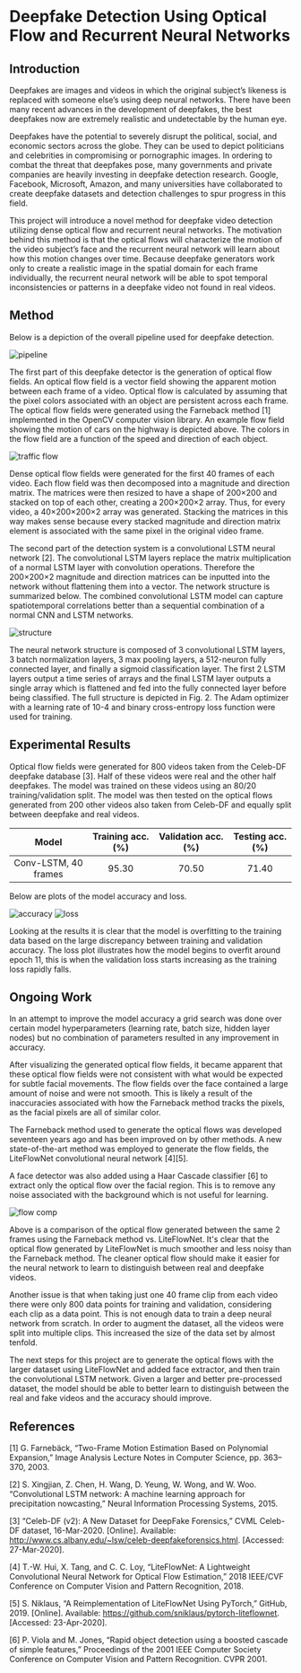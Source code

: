# Deepfake Detection Using Optical Flow and Recurrent Neural Networks

## Introduction

Deepfakes are images and videos in which the original subject’s likeness is replaced with someone else’s using deep neural networks. There have been many recent advances in the development of deepfakes, the best deepfakes now are extremely realistic and undetectable by the human eye. 

Deepfakes have the potential to severely disrupt the political, social, and economic sectors across the globe. They can be used to depict politicians and celebrities in compromising or pornographic images. In ordering to combat the threat that deepfakes pose, many governments and private companies are heavily investing in deepfake detection research. Google, Facebook, Microsoft, Amazon, and many universities have collaborated to create deepfake datasets and detection challenges to spur progress in this field. 

This project will introduce a novel method for deepfake video detection utilizing dense optical flow and recurrent neural networks. The motivation behind this method is that the optical flows will characterize the motion of the video subject’s face and the recurrent neural network will learn about how this motion changes over time. Because deepfake generators work only to create a realistic image in the spatial domain for each frame individually, the recurrent neural network will be able to spot temporal inconsistencies or patterns in a deepfake video not found in real videos.

## Method

Below is a depiction of the overall pipeline used for deepfake detection.

![pipeline](https://github.com/JoshuaMathew/Deepfake-Detection/blob/main/images/detection_pipeline.JPG)

The first part of this deepfake detector is the generation of optical flow fields. An optical flow field is a vector field showing the apparent motion between each frame of a video. Optical flow is calculated by assuming that the pixel colors associated with an object are persistent across each frame.  
The optical flow fields were generated using the Farneback method [1] implemented in the OpenCV computer vision library. An example flow field showing the motion of cars on the highway is depicted above. The colors in the flow field are a function of the speed and direction of each object.

![traffic flow](https://github.com/JoshuaMathew/Deepfake-Detection/blob/main/images/traffic_flow.JPG)

Dense optical flow fields were generated for the first 40 frames of each video. Each flow field was then decomposed into a magnitude and direction matrix. The matrices were then resized to have a shape of 200×200 and stacked on top of each other, creating a 200×200×2 array. Thus, for every video, a 40×200×200×2 array was generated. Stacking the matrices in this way makes sense because every stacked magnitude and direction matrix element is associated with the same pixel in the original video frame. 

The second part of the detection system is a convolutional LSTM neural network [2]. The convolutional LSTM layers replace the matrix multiplication of a normal LSTM layer with convolution operations. Therefore the 200×200×2 magnitude and direction matrices can be inputted into the network without flattening them into a vector. The network structure is summarized below. The combined convolutional LSTM model can capture spatiotemporal correlations better than a sequential combination of a normal CNN and LSTM networks.

![structure](https://github.com/JoshuaMathew/Deepfake-Detection/blob/main/images/structure.JPG)

The neural network structure is composed of 3 convolutional LSTM layers, 3 batch normalization layers, 3 max pooling layers, a 512-neuron fully connected layer, and finally a sigmoid classification layer. The first 2 LSTM layers output a time series of arrays and the final LSTM layer outputs a single array which is flattened and fed into the fully connected layer before being classified. The full structure is depicted in Fig. 2. The Adam optimizer with a learning rate of 10-4 and binary cross-entropy loss function were used for training. 

## Experimental Results

Optical flow fields were generated for 800 videos taken from the Celeb-DF deepfake database [3]. Half of these videos were real and the other half deepfakes. The model was trained on these videos using an 80/20 training/validation split. The model was then tested on the optical flows generated from 200 other videos also taken from Celeb-DF and equally split between deepfake and real videos.

| Model | Training acc. (%)  | Validation acc. (%) | Testing acc. (%) |
| :---:  | :-: | :-:| :-: |
| Conv-LSTM, 40 frames| 95.30  | 70.50 | 71.40 |

Below are plots of the model accuracy and loss.

![accuracy](https://github.com/JoshuaMathew/Deepfake-Detection/blob/main/images/model_accuracy.JPG)
![loss](https://github.com/JoshuaMathew/Deepfake-Detection/blob/main/images/model_loss.JPG)

Looking at the results it is clear that the model is overfitting to the training data based on the large discrepancy between training and validation accuracy. The loss plot illustrates how the model begins to overfit around epoch 11, this is when the validation loss starts increasing as the training loss rapidly falls. 

## Ongoing Work

In an attempt to improve the model accuracy a grid search was done over certain model hyperparameters (learning rate, batch size, hidden layer nodes) but no combination of parameters resulted in any improvement in accuracy. 

After visualizing the generated optical flow fields, it became apparent that these optical flow fields were not consistent with what would be expected for subtle facial movements. The flow fields over the face contained a large amount of noise and were not smooth. This is likely a result of the inaccuracies associated with how the Farneback method tracks the pixels, as the facial pixels are all of similar color.

The Farneback method used to generate the optical flows was developed seventeen years ago and has been improved on by other methods. A new state-of-the-art method was employed to generate the flow fields, the LiteFlowNet convolutional neural network [4][5]. 

A face detector was also added using a Haar Cascade classifier [6] to extract only the optical flow over the facial region. This is to remove any noise associated with the background which is not useful for learning.

![flow comp](https://github.com/JoshuaMathew/Deepfake-Detection/blob/main/images/flow_comp.JPG)

Above is a comparison of the optical flow generated between the same 2 frames using the Farneback method vs. LiteFlowNet. It's clear that the optical flow generated by LiteFlowNet is much smoother and less noisy than the Farneback method. The cleaner optical flow should make it easier for the neural network to learn to distinguish between real and deepfake videos. 

Another issue is that when taking just one 40 frame clip from each video there were only 800 data points for training and validation, considering each clip as a data point. This is not enough data to train a deep neural network from scratch. In order to augment the dataset, all the videos were split into multiple clips. This increased the size of the data set by almost tenfold. 

The next steps for this project are to generate the optical flows with the larger dataset using LiteFlowNet and added face extractor, and then train the convolutional LSTM network. Given a larger and better pre-processed dataset, the model should be able to better learn to distinguish between the real and fake videos and the accuracy should improve. 

## References
[1]	G. Farnebäck, “Two-Frame Motion Estimation Based on Polynomial Expansion,” Image Analysis Lecture Notes in Computer Science, pp. 363–370, 2003.

[2]	S. Xingjian, Z. Chen, H. Wang, D. Yeung, W. Wong, and W. Woo. “Convolutional LSTM network: A machine learning approach for precipitation nowcasting,”  Neural Information Processing Systems, 2015.

[3]	“Celeb-DF (v2): A New Dataset for DeepFake Forensics,” CVML Celeb-DF dataset, 16-Mar-2020. [Online]. Available: http://www.cs.albany.edu/~lsw/celeb-deepfakeforensics.html. [Accessed: 27-Mar-2020].

[4]	T.-W. Hui, X. Tang, and C. C. Loy, “LiteFlowNet: A Lightweight Convolutional Neural Network for Optical Flow Estimation,” 2018 IEEE/CVF Conference on Computer Vision and Pattern Recognition, 2018.

[5]	S. Niklaus, “A Reimplementation of LiteFlowNet Using PyTorch,” GitHub, 2019. [Online]. Available: https://github.com/sniklaus/pytorch-liteflownet. [Accessed: 23-Apr-2020].

[6]	P. Viola and M. Jones, “Rapid object detection using a boosted cascade of simple features,” Proceedings of the 2001 IEEE Computer Society Conference on Computer Vision and Pattern Recognition. CVPR 2001.

